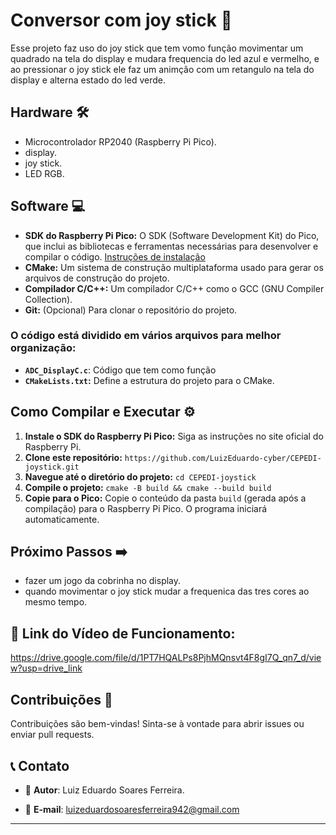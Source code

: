# Conversor com joy stick 🚀

Esse projeto faz uso do joy stick que tem vomo função movimentar um quadrado na tela do display e mudara frequencia do led azul e vermelho, e ao pressionar o joy stick ele faz um animção com um retangulo na tela do display e alterna estado do led verde.

## Hardware 🛠️

- Microcontrolador RP2040 (Raspberry Pi Pico).
- display.
- joy stick.
- LED RGB.

## Software 💻

* **SDK do Raspberry Pi Pico:** O SDK (Software Development Kit) do Pico, que inclui as bibliotecas e ferramentas necessárias para desenvolver e compilar o código. [Instruções de instalação](https://www.raspberrypi.com/documentation/pico/getting-started/)
* **CMake:** Um sistema de construção multiplataforma usado para gerar os arquivos de construção do projeto.
* **Compilador C/C++:**  Um compilador C/C++ como o GCC (GNU Compiler Collection).
* **Git:** (Opcional) Para clonar o repositório do projeto.


### O código está dividido em vários arquivos para melhor organização:

- **`ADC_DisplayC.c`**: Código que tem como função
- **`CMakeLists.txt`:** Define a estrutura do projeto para o CMake.



## Como Compilar e Executar ⚙️

1. **Instale o SDK do Raspberry Pi Pico:** Siga as instruções no site oficial do Raspberry Pi.
2. **Clone este repositório:** `https://github.com/LuizEduardo-cyber/CEPEDI-joystick.git`
3. **Navegue até o diretório do projeto:** `cd CEPEDI-joystick`
4. **Compile o projeto:** `cmake -B build && cmake --build build`
5. **Copie para o Pico:** Copie o conteúdo da pasta `build` (gerada após a compilação) para o Raspberry Pi Pico. O programa iniciará automaticamente.

## Próximo Passos ➡️

- fazer um jogo da cobrinha no display.
- quando movimentar o joy stick mudar a frequenica das tres cores ao mesmo tempo.
  
 ## 🔗 Link do Vídeo de Funcionamento:
https://drive.google.com/file/d/1PT7HQALPs8PjhMQnsvt4F8gI7Q_qn7_d/view?usp=drive_link

 ## Contribuições 🤝

Contribuições são bem-vindas! Sinta-se à vontade para abrir issues ou enviar pull requests.

## 📞 Contato

- 👤 **Autor**: Luiz Eduardo Soares Ferreira.
 
- 📧 **E-mail**: luizeduardosoaresferreira942@gmail.com 

--- 
